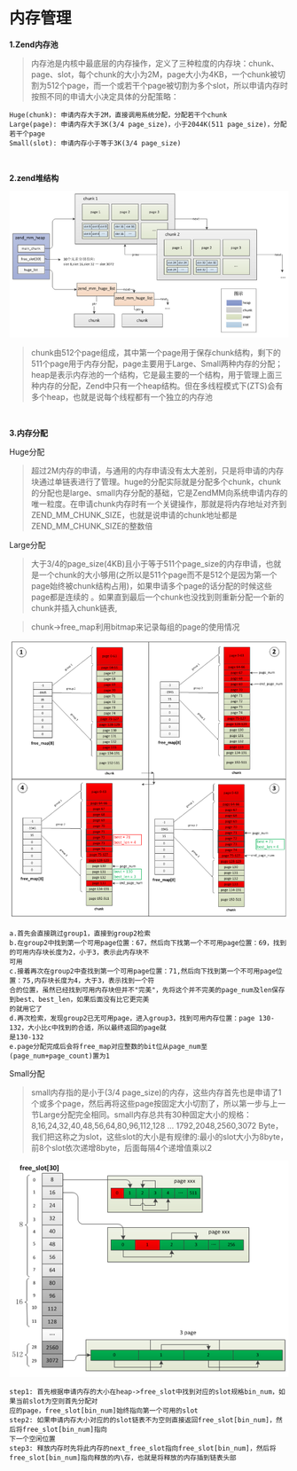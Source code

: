 # 内存管理

**1.Zend内存池**

>内存池是内核中最底层的内存操作，定义了三种粒度的内存块：chunk、page、slot，每个chunk的大小为2M，page大小为4KB，一个chunk被切割为512个page，而一个或若干个page被切割为多个slot，所以申请内存时按照不同的申请大小决定具体的分配策略：

```
Huge(chunk): 申请内存大于2M，直接调用系统分配，分配若干个chunk
Large(page): 申请内存大于3K(3/4 page_size)，小于2044K(511 page_size)，分配若干个page
Small(slot): 申请内存小于等于3K(3/4 page_size)
```

<br>

**2.zend堆结构**

![](./img/28.png)

>chunk由512个page组成，其中第一个page用于保存chunk结构，剩下的511个page用于内存分配，page主要用于Large、Small两种内存的分配；heap是表示内存池的一个结构，它是最主要的一个结构，用于管理上面三种内存的分配，Zend中只有一个heap结构。但在多线程模式下(ZTS)会有多个heap，也就是说每个线程都有一个独立的内存池

<br>

**3.内存分配**

Huge分配

>超过2M内存的申请，与通用的内存申请没有太大差别，只是将申请的内存块通过单链表进行了管理。huge的分配实际就是分配多个chunk，chunk的分配也是large、small内存分配的基础，它是ZendMM向系统申请内存的唯一粒度。在申请chunk内存时有一个关键操作，那就是将内存地址对齐到ZEND_MM_CHUNK_SIZE，也就是说申请的chunk地址都是ZEND_MM_CHUNK_SIZE的整数倍

Large分配

>大于3/4的page_size(4KB)且小于等于511个page_size的内存申请，也就是一个chunk的大小够用(之所以是511个page而不是512个是因为第一个page始终被chunk结构占用)，如果申请多个page的话分配的时候这些page都是连续的 。如果直到最后一个chunk也没找到则重新分配一个新的chunk并插入chunk链表,


>chunk->free_map利用bitmap来记录每组的page的使用情况

![](./img/29.png)

```
a.首先会直接跳过group1，直接到group2检索
b.在group2中找到第一个可用page位置：67，然后向下找第一个不可用page位置：69，找到的可用内存块长度为2，小于3，表示此内存块不
可用
c.接着再次在group2中查找到第一个可用page位置：71,然后向下找到第一个不可用page位置：75,内存块长度为4，大于3，表示找到一个符
合的位置，虽然已经找到可用内存块但并不"完美"，先将这个并不完美的page_num及len保存到best、best_len，如果后面没有比它更完美
的就用它了
d.再次检索，发现group2已无可用page，进入group3，找到可用内存位置：page 130-132，大小比c中找到的合适，所以最终返回的page就
是130-132
e.page分配完成后会将free_map对应整数的bit位从page_num至(page_num+page_count)置为1
```

Small分配

>small内存指的是小于(3/4 page_size)的内存，这些内存首先也是申请了1个或多个page，然后再将这些page按固定大小切割了，所以第一步与上一节Large分配完全相同。small内存总共有30种固定大小的规格：8,16,24,32,40,48,56,64,80,96,112,128 ... 1792,2048,2560,3072 Byte，我们把这称之为slot，这些slot的大小是有规律的:最小的slot大小为8byte，前8个slot依次递增8byte，后面每隔4个递增值乘以2

![](./img/30.png)

```
step1: 首先根据申请内存的大小在heap->free_slot中找到对应的slot规格bin_num，如果当前slot为空则首先分配对
应的page，free_slot[bin_num]始终指向第一个可用的slot
step2: 如果申请内存大小对应的的slot链表不为空则直接返回free_slot[bin_num]，然后将free_slot[bin_num]指向
下一个空闲位置
step3: 释放内存时先将此内存的next_free_slot指向free_slot[bin_num]，然后将free_slot[bin_num]指向释放的内\存，也就是将释放的内存插到链表头部
```